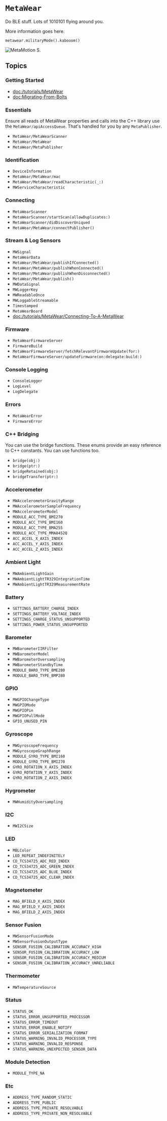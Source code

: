 # ``MetaWear``

Do BLE stuff. Lots of 1010101 flying around you.

More information goes here.

```
metawear.militaryMode().kabooom()
```

![MetaMotion S.](metamotion.png)

## Topics

### Getting Started

- <doc:/tutorials/MetaWear>
- <doc:Migrating-From-Bolts>

### Essentials

Ensure all reads of MetaWear properties and calls into the C++ library use the ``MetaWear/apiAccessQueue``. That's handled for you by any ``MetaPublisher``.

- ``MetaWear/MetaWearScanner``
- ``MetaWear/MetaWear``
- ``MetaWear/MetaPublisher``

### Identification

- ``DeviceInformation``
- ``MetaWear/MetaWear/mac``
- ``MetaWear/MetaWear/readCharacteristic(_:)``
- ``MWServiceCharacteristic``

### Connecting
- ``MetaWearScanner``
- ``MetaWearScanner/startScan(allowDuplicates:)``
- ``MetaWearScanner/didDiscoverUniqued``
- ``MetaWear/MetaWear/connectPublisher()``

### Stream & Log Sensors

- ``MWSignal``
- ``MetaWearData``
- ``MetaWear/MetaWear/publishIfConnected()``
- ``MetaWear/MetaWear/publishWhenConnected()``
- ``MetaWear/MetaWear/publishWhenDisconnected()``
- ``MetaWear/MetaWear/publish()``
- ``MWDataSignal``
- ``MWLoggerKey``
- ``MWReadableOnce``
- ``MWLoggableStreamable``
- ``Timestamped``
- ``MetaWearBoard``
- <doc:/tutorials/MetaWear/Connecting-To-A-MetaWear>

### Firmware

- ``MetaWearFirmwareServer``
- ``FirmwareBuild``
- ``MetaWearFirmwareServer/fetchRelevantFirmwareUpdate(for:)``
- ``MetaWearFirmwareServer/updateFirmware(on:delegate:build:)``

### Console Logging

- ``ConsoleLogger``
- ``LogLevel``
- ``LogDelegate``

### Errors

- ``MetaWearError``
- ``FirmwareError``

### C++ Bridging

You can use the bridge functions. These enums provide an easy reference to C++ constants. You can use functions too.
+ ``bridge(obj:)``
+ ``bridge(ptr:)``
+ ``bridgeRetained(obj:)``
+ ``bridgeTransfer(ptr:)``

### Accelerometer

- ``MWAccelerometerGravityRange``
- ``MWAccelerometerSampleFrequency``
- ``MWAccelerometerModel``
- ``MODULE_ACC_TYPE_BMI270``
- ``MODULE_ACC_TYPE_BMI160``
- ``MODULE_ACC_TYPE_BMA255``
- ``MODULE_ACC_TYPE_MMA8452Q``
- ``ACC_ACCEL_X_AXIS_INDEX``
- ``ACC_ACCEL_Y_AXIS_INDEX``
- ``ACC_ACCEL_Z_AXIS_INDEX``

### Ambient Light

- ``MWAmbientLightGain``
- ``MWAmbientLightTR329IntegrationTime``
- ``MWAmbientLightTR329MeasurementRate``

### Battery

- ``SETTINGS_BATTERY_CHARGE_INDEX``
- ``SETTINGS_BATTERY_VOLTAGE_INDEX``
- ``SETTINGS_CHARGE_STATUS_UNSUPPORTED``
- ``SETTINGS_POWER_STATUS_UNSUPPORTED``

### Barometer

- ``MWBarometerIIRFilter``
- ``MWBarometerModel``
- ``MWBarometerOversampling``
- ``MWBarometerStandbyTime``
- ``MODULE_BARO_TYPE_BME280``
- ``MODULE_BARO_TYPE_BMP280``

### GPIO

- ``MWGPIOChangeType``
- ``MWGPIOMode``
- ``MWGPIOPin``
- ``MWGPIOPullMode``
- ``GPIO_UNUSED_PIN``

### Gyroscope

- ``MWGyroscopeFrequency``
- ``MWGyroscopeGraphRange``
- ``MODULE_GYRO_TYPE_BMI160``
- ``MODULE_GYRO_TYPE_BMI270``
- ``GYRO_ROTATION_X_AXIS_INDEX``
- ``GYRO_ROTATION_Y_AXIS_INDEX``
- ``GYRO_ROTATION_Z_AXIS_INDEX``

### Hygrometer

- ``MWHumidityOversampling``

### I2C

- ``MWI2CSize``

### LED

- ``MBLColor``
- ``LED_REPEAT_INDEFINITELY``
- ``CD_TCS34725_ADC_RED_INDEX``
- ``CD_TCS34725_ADC_GREEN_INDEX``
- ``CD_TCS34725_ADC_BLUE_INDEX``
- ``CD_TCS34725_ADC_CLEAR_INDEX``

### Magnetometer

- ``MAG_BFIELD_X_AXIS_INDEX``
- ``MAG_BFIELD_Y_AXIS_INDEX``
- ``MAG_BFIELD_Z_AXIS_INDEX``

### Sensor Fusion

- ``MWSensorFusionMode``
- ``MWSensorFusionOutputType``
- ``SENSOR_FUSION_CALIBRATION_ACCURACY_HIGH``
- ``SENSOR_FUSION_CALIBRATION_ACCURACY_LOW``
- ``SENSOR_FUSION_CALIBRATION_ACCURACY_MEDIUM``
- ``SENSOR_FUSION_CALIBRATION_ACCURACY_UNRELIABLE``

### Thermometer

- ``MWTemperatureSource``

### Status

- ``STATUS_OK``
- ``STATUS_ERROR_UNSUPPORTED_PROCESSOR``
- ``STATUS_ERROR_TIMEOUT``
- ``STATUS_ERROR_ENABLE_NOTIFY``
- ``STATUS_ERROR_SERIALIZATION_FORMAT``
- ``STATUS_WARNING_INVALID_PROCESSOR_TYPE``
- ``STATUS_WARNING_INVALID_RESPONSE``
- ``STATUS_WARNING_UNEXPECTED_SENSOR_DATA``

### Module Detection
- ``MODULE_TYPE_NA``

### Etc
- ``ADDRESS_TYPE_RANDOM_STATIC``
- ``ADDRESS_TYPE_PUBLIC``
- ``ADDRESS_TYPE_PRIVATE_RESOLVABLE``
- ``ADDRESS_TYPE_PRIVATE_NON_RESOLVABLE``
